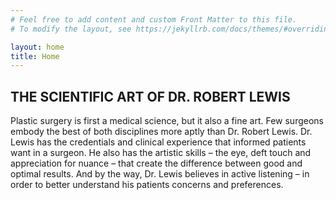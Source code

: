 ```yaml
---
# Feel free to add content and custom Front Matter to this file.
# To modify the layout, see https://jekyllrb.com/docs/themes/#overriding-theme-defaults

layout: home
title: Home
---
```


## THE SCIENTIFIC ART OF DR. ROBERT LEWIS ## 

Plastic surgery is first a medical science, but it also a fine art. Few surgeons embody the best of both disciplines more aptly than Dr. Robert Lewis. Dr. Lewis has the credentials and clinical experience that informed patients want in a surgeon. He also has the artistic skills – the eye, deft touch and appreciation for nuance – that create the difference between good and optimal results. And by the way, Dr. Lewis believes in active listening – in order to better understand his patients concerns and preferences.